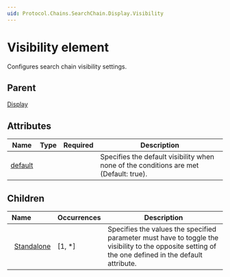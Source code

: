 ```yaml
---
uid: Protocol.Chains.SearchChain.Display.Visibility
---
```


# Visibility element

Configures search chain visibility settings.

## Parent

[Display](xref:Protocol.Chains.SearchChain.Display)

## Attributes

|Name|Type|Required|Description|
|--- |--- |--- |--- |
|[default](xref:Protocol.Chains.SearchChain.Display.Visibility-default)|||Specifies the default visibility when none of the conditions are met (Default: true).|

## Children

|Name&nbsp;&nbsp;&nbsp;&nbsp;&nbsp;&nbsp;&nbsp;&nbsp;&nbsp;&nbsp;|Occurrences|Description|
|--- |--- |--- |
|&nbsp;&nbsp;[Standalone](xref:Protocol.Chains.SearchChain.Display.Visibility.Standalone)|[1, *]|Specifies the values the specified parameter must have to toggle the visibility to the opposite setting of the one defined in the default attribute.|
